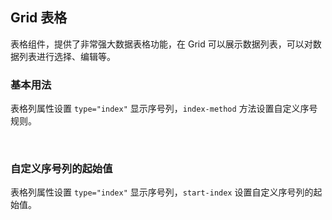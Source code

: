 <div class="demo-header">
<p class="overviewicon">
  <span class="wapi-list-form"/>
</p>

## Grid 表格

<nova-uxlink widget-name="Grid"></nova-uxlink>

表格组件，提供了非常强大数据表格功能，在 Grid 可以展示数据列表，可以对数据列表进行选择、编辑等。
</div>

### 基本用法

表格列属性设置 `type="index"` 显示序号列，`index-method` 方法设置自定义序号规则。

<nova-demo-view link="grid/aui3-first-menu/custom-serial-column"></nova-demo-view>

<br>

### 自定义序号列的起始值

表格列属性设置 `type="index"` 显示序号列，`start-index` 设置自定义序号列的起始值。

<nova-demo-view link="grid/aui3-first-menu/start-index"></nova-demo-view>

<br>

